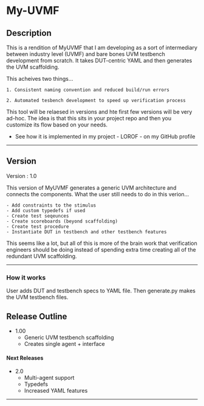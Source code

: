 # My-UVMF

## Description

This is a rendition of MyUVMF that I am developing as a sort of intermediary between industry level (UVMF) and bare bones UVM testbench development from scratch. It takes DUT-centric YAML and then generates the UVM scaffolding.

This acheives two things...

    1. Consistent naming convention and reduced build/run errors

    2. Automated tesbench development to speed up verification process

This tool will be relaesed in versions and hte first few versions will be very ad-hoc. The idea is that this sits in your project repo and then you customize its flow based on your needs.

* See how it is implemented in my project - LOROF - on my GitHub profile

---

## Version

Version : 1.0

This version of MyUVMF generates a generic UVM architecture and connects the components. What the user still needs to do in this verion...

    - Add constraints to the stimulus
    - Add custom typedefs if used
    - Create test seqeunces
    - Create scoreboards (beyond scaffolding)
    - Create test procedure
    - Instantiate DUT in testbench and other testbench features

This seems like a lot, but all of this is more of the brain work that verification engineers should be doing instead of spending extra time creating all of the redundant UVM scaffolding. 

---

### How it works
User adds DUT and testbench specs to YAML file. Then generate.py makes the UVM testbench files.


## Release Outline

- 1.00 
    - Generic UVM testbench scaffolding
    - Creates single agent + interface


#### Next Releases

- 2.0 
    - Multi-agent support
    - Typedefs
    - Increased YAML features
---
